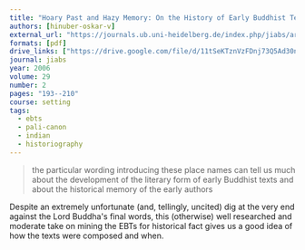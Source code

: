 ```yaml
---
title: "Hoary Past and Hazy Memory: On the History of Early Buddhist Texts"
authors: [hinuber-oskar-v]
external_url: "https://journals.ub.uni-heidelberg.de/index.php/jiabs/article/download/8977/2870/0"
formats: [pdf]
drive_links: ["https://drive.google.com/file/d/11tSeKTznVzFDnj73Q5Ad30nMC0UicGQk/view?usp=drivesdk"]
journal: jiabs
year: 2006
volume: 29
number: 2
pages: "193--210"
course: setting
tags:
  - ebts
  - pali-canon
  - indian
  - historiography
---
```


> the particular wording introducing these place names can tell us much about the development of the literary form of early Buddhist texts and about the historical memory of the early authors

Despite an extremely unfortunate (and, tellingly, uncited) dig at the very end against the Lord Buddha's final words, this (otherwise) well researched and moderate take on mining the EBTs for historical fact gives us a good idea of how the texts were composed and when.

